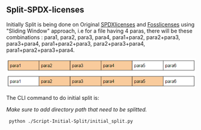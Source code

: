 ## Split-SPDX-licenses

Initially Split is being done on Original [SPDXlicenses](Original-SPDX-Dataset) and [Fosslicenses](Original-DB-Foss-Dataset) using "Sliding Window" approach, i.e for a file having 4 paras, there will be these combinations : para1, para2, para3, para4, para1+para2, para2+para3, para3+para4, para1+para2+para3, para2+para3+para4, para1+para2+para3+para4.  

<img src="static\images\slidingwindow.PNG" alt="sliding-window" width="700"/>

The CLI command to do initial split is:

*Make sure to add directory path that need to be splitted.*

```
 python ./Script-Initial-Split/initial_split.py
```
